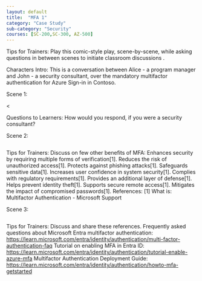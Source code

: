 ```yaml
---
layout: default
title:  "MFA 1"
category: "Case Study"
sub-category: "Security"
courses: [SC-200,SC-300, AZ-500]
---
```



Tips for Trainers: Play this comic-style play, scene-by-scene, while asking questions in between scenes to initiate classroom discussions .
 
Characters Intro: This is a conversation between Alice - a program manager and John - a security consultant, over the mandatory multifactor authentication for Azure Sign-in in Contoso.

Scene 1:

<<img>

Questions to Learners: How would you respond, if you were a security consultant?

Scene 2:

<image>

Tips for Trainers: Discuss on few other benefits of MFA:
Enhances security by requiring multiple forms of verification[1].
Reduces the risk of unauthorized access[1].
Protects against phishing attacks[1].
Safeguards sensitive data[1].
Increases user confidence in system security[1].
Complies with regulatory requirements[1].
Provides an additional layer of defense[1].
Helps prevent identity theft[1].
Supports secure remote access[1].
Mitigates the impact of compromised passwords[1].
References: [1] What is: Multifactor Authentication - Microsoft Support

Scene 3:

<image>

Tips for Trainers: Discuss and share these references.
Frequently asked questions about Microsoft Entra multifactor authentication:
https://learn.microsoft.com/entra/identity/authentication/multi-factor-authentication-faq
Tutorial on enabling MFA in Entra ID: 
https://learn.microsoft.com/entra/identity/authentication/tutorial-enable-azure-mfa
Multifactor Authentication Deployment Guide:
https://learn.microsoft.com/entra/identity/authentication/howto-mfa-getstarted
